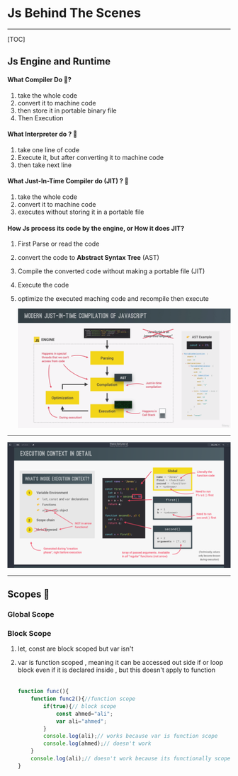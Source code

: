 # Js Behind The Scenes

---

[TOC]



## Js Engine and Runtime

#### What Compiler Do 🚀?

 1. take the whole code
 2. convert it to machine code
 3. then store it in portable binary file
 4. Then Execution



#### What Interpreter do ? 🚀

1. take one line of code
2. Execute it, but after converting it to machine code
3. then take next line 



#### What Just-In-Time Compiler do (JIT) ? 🚀

1. take the whole code
2. convert it to machine code
3. executes without storing it in a portable file



#### How Js process its code by the engine, or How it does JIT?

1. First Parse or read the code 

2. convert the code to **Abstract Syntax Tree** (AST)

3. Compile the converted code without making a portable file (JIT)

4. Execute the code

5. optimize the executed maching code and recompile then execute           

   <img src="How-JS-Is-Compiled.png" alt="img" style="zoom:50%;" />                           

---

![](WhatIsInsideExecutionContext.png)

---

## Scopes 🚀

### Global Scope

### Block Scope

1. let, const are block scoped but var isn't

2. var is function scoped , meaning it can be accessed out side if or loop block even if it is declared inside , but this doesn't apply to function

   ```javascript
   
   function func(){
       function func2(){//function scope
           if(true){// block scope
               const ahmed="ali";
               var ali="ahmed";
           }
           console.log(ali);// works because var is function scope
           console.log(ahmed);// doesn't work
       }
       console.log(ali);// doesn't work because its functionally scoped
   }
   ```

   
